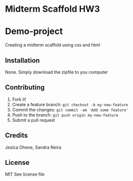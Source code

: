 # Midterm Scaffold HW3

# Demo-project
Creating a midterm scaffold using css and html

## Installation
None. Simply download the zipfile to you computer

## Contributing
1. Fork it!
2. Create a feature branch: `git checkout -b my-new-feature`
3. Commit the changes: `git commit -am 'Add some feature'`
4. Push to the branch: `git push origin my-new-feature`
5. Submit a pull request

## Credits
 Jesica Ohene, Sandra Neira

 ## License
 MIT See license file